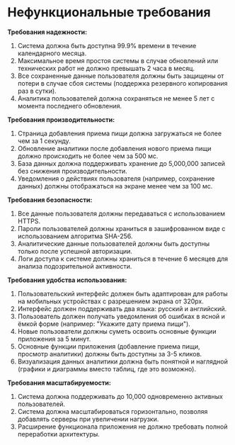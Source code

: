 # Нефункциональные требования

**Требования надежности:**

1. Система должна быть доступна 99.9% времени в течение календарного месяца.
2. Максимальное время простоя системы в случае обновлений или технических работ не должно превышать 2 часа в месяц.
3. Все сохраненные данные пользователя должны быть защищены от потери в случае сбоя системы (поддержка резервного копирования раз в сутки).
4. Аналитика пользователей должна сохраняться не менее 5 лет с момента последнего обновления.


   
**Требования производительности:**

1. Страница добавления приема пищи должна загружаться не более чем за 1 секунду.
2. Обновление аналитики после добавления нового приема пищи должно происходить не более чем за 500 мс.
3. База данных должна поддерживать хранение до 5,000,000 записей без снижения производительности.
4. Уведомления о действиях пользователя (например, сохранение данных) должны отображаться на экране менее чем за 100 мс.

**Требования безопасности:**

1. Все данные пользователя должны передаваться с использованием HTTPS.
2. Пароли пользователей должны храниться в зашифрованном виде с использованием алгоритма SHA-256.
3. Аналитические данные пользователей должны быть доступны только после успешной авторизации.
4. Логи доступа к системе должны храниться в течение 6 месяцев для анализа подозрительной активности.

**Требования удобства использования:**

1. Пользовательский интерфейс должен быть адаптирован для работы на мобильных устройствах с разрешением экрана от 320px.
2. Интерфейс должен поддерживать два языка: русский и английский.
3. Пользователь должен получать уведомления об ошибках в ясной и ёмкой форме (например: "Укажите дату приема пищи").
4. Новые пользователи должны суметь освоить основные функции приложения за 5 минут.
5. Основные функции приложения (добавление приема пищи, просмотр аналитики) должны быть доступны за 3-5 кликов.
6. Визуализация данных аналитики должна быть понятной и наглядной (графики и диаграммы вместо таблиц, где это возможно).

**Требования масштабируемости:**

1. Система должна поддерживать до 10,000 одновременно активных пользователей.
2. Система должна масштабироваться горизонтально, позволяя добавлять серверы при увеличении нагрузки.
3. Расширение функционала приложения не должно требовать полной переработки архитектуры.
